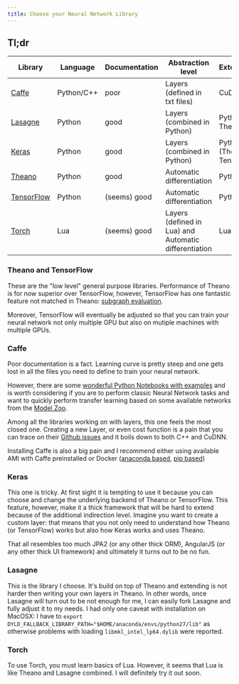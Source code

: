 ```yaml
---
title: Choose your Neural Network Library
---
```


<p class="lead"></p>


## Tl;dr

| Library    	| Language   	| Documentation 	| Abstraction level             	| Extensibility 	| Open sourced by 	|
|------------	|------------	|---------------	|-------------------------------	|---------------	|-----------------	|
| [Caffe](caffe.berkeleyvision.org)     	| Python/C++ 	| poor          	| Layers (defined in txt files) 	| CuDNN         	| BerkeleyVision  	|
| [Lasagne](http://lasagne.readthedocs.org/)    	| Python     	| good          	| Layers (combined in Python)   	| Python and Theano 	| Community       	|
| [Keras](https://github.com/fchollet/keras/)         | Python        | good                  | Layers (combined in Python)           | Python and (Theano or TensorFlow) | Community |
| [Theano](https://github.com/Theano/Theano)     	| Python     	| good          	| Automatic differentiation     	| Python        	| Community       	|
| [TensorFlow](https://www.tensorflow.org/) 	| Python     	| (seems) good         	| Automatic differentiation     	| Python        	| Google          	|
| [Torch](https://github.com/torch/nn/)      	| Lua        	| (seems) good        	| Layers (defined in Lua) and Automatic differentiation        	| Lua           	| Facebook        	|

### Theano and TensorFlow
These are the "low level" general purpose libraries. Performance of Theano is for now superior over TensorFlow, however, TensorFlow has one fantastic feature not matched in Theano: [subgraph evaluation](https://www.quora.com/What-is-unique-about-Tensorflow-from-the-other-existing-Deep-Learning-Libraries).

Moreover, TensorFlow will eventually be adjusted so that you can train your neural network not only multiple GPU but also on mutiple machines with multiple GPUs.

### Caffe
Poor documentation is a fact. Learning curve is pretty steep and one gets lost in all the files you need to define to train your neural network. 

However, there are some [wonderful Python Notebooks with examples](https://github.com/BVLC/caffe/tree/master/examples) and is worth considering if you are to perform classic Neural Network tasks and want to quickly perform transfer learning based on some available networks from the [Model Zoo](https://github.com/BVLC/caffe/wiki/Model-Zoo).

Among all the libraries working on with layers, this one feels the most closed one. Creating a new Layer, or even cost function is a pain that you can trace on their [Github issues](https://github.com/BVLC/caffe/issues) and it boils down to both C++ and CuDNN. 

Installing Caffe is also a big pain and I recommend either using available AMI with Caffe preinstalled or Docker ([anaconda based](https://hub.docker.com/r/mjaskowski/caffe-gpu/), [pip based](https://hub.docker.com/r/tleyden5iwx/caffe-gpu-master/))

### Keras
This one is tricky. At first sight it is tempting to use it because you can choose and change the underlying backend of Theano or TensorFlow. This feature, however, make it a thick framework that will be hard to extend because of the additional indirection level. Imagine you want to create a custom layer: that means that you not only need to understand how Theano (or TensorFlow) works but also how Keras works and uses Theano.

That all resembles too much JPA2 (or any other thick ORM), AngularJS (or any other thick UI framework) and ultimately it turns out to be no fun.

### Lasagne
This is the library I choose. It's build on top of Theano and extending is not harder then writing your own layers in Theano. In other words, once Lasagne will turn out to be not enough for me, I can easily fork Lasagne and fully adjust it to my needs. I had only one caveat with installation on MacOSX: I have to `export DYLD_FALLBACK_LIBRARY_PATH="$HOME/anaconda/envs/python27/lib"` as otherwise problems with loading `libmkl_intel_lp64.dylib` were reported.

### Torch
To use Torch, you must learn basics of Lua. However, it seems that Lua is like Theano and Lasagne combined. I will definitely try it out soon.

